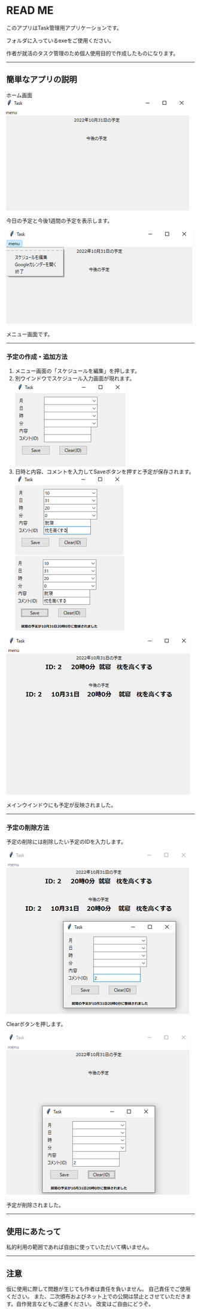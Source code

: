 # READ ME

このアプリはTask管理用アプリケーションです。

フォルダに入っているexeをご使用ください。

作者が就活のタスク管理のため個人使用目的で作成したものになります。

---

## 簡単なアプリの説明

ホーム画面
![Home](img/20221031161406.png)

今日の予定と今後1週間の予定を表示します。

![menu](img/20221031161520.png)

メニュー画面です。

---

### 予定の作成・追加方法

1. メニュー画面の「スケジュールを編集」を押します。
2. 別ウインドウでスケジュール入力画面が現れます。
![sub](img/20221031161748.png)
3. 日時と内容、コメントを入力してSaveボタンを押すと予定が保存されます。
![rei](img/20221031162103.png)
![rei2](img/20221031162130.png)

![rei3](img/20221031162158.png)

メインウインドウにも予定が反映されました。

---

### 予定の削除方法

予定の削除には削除したい予定のIDを入力します。

![rei4](img/20221031162438.png)

Clearボタンを押します。

![rei5](img/20221031162539.png)

予定が削除されました。

---

## 使用にあたって

私的利用の範囲であれば自由に使っていただいて構いません。

---

## 注意

仮に使用に際して問題が生じても作者は責任を負いません。
自己責任でご使用ください。
また、二次頒布およびネット上での公開は禁止とさせていただきます。自作発言などもご遠慮ください。
改変はご自由にどうぞ。
